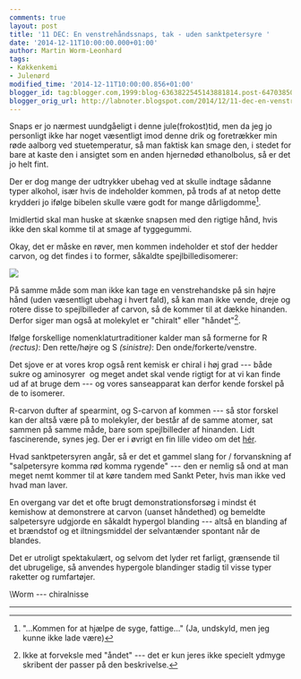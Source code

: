 ```yaml
---
comments: true
layout: post
title: '11 DEC: En venstrehåndssnaps, tak - uden sanktpetersyre '
date: '2014-12-11T10:00:00.000+01:00'
author: Martin Worm-Leonhard
tags:
- Køkkenkemi
- Julenørd
modified_time: '2014-12-11T10:00:00.856+01:00'
blogger_id: tag:blogger.com,1999:blog-6363822545143881814.post-6470385077391466528
blogger_orig_url: http://labnoter.blogspot.com/2014/12/11-dec-en-venstrehandssnaps-tak-uden.html
---
```


Snaps er jo nærmest uundgåeligt i denne jule(frokost)tid, men da jeg jo
personligt ikke har noget væsentligt imod denne drik og foretrækker min
røde aalborg ved stuetemperatur, så man faktisk kan smage den, i stedet
for bare at kaste den i ansigtet som en anden hjernedød ethanolbolus, så
er det jo helt fint.

Der er dog mange der udtrykker ubehag ved at skulle indtage sådanne
typer alkohol, især hvis de indeholder kommen, på trods af at netop
dette krydderi jo ifølge bibelen skulle være godt for mange
dårligdomme[^1].

Imidlertid skal man huske at skænke snapsen med den rigtige hånd, hvis
ikke den skal komme til at smage af tyggegummi.

Okay, det er måske en røver, men kommen indeholder et stof der hedder
carvon, og det findes i to former, såkaldte spejlbilledisomerer:

[![]({{site.url}}/images/0bb75a93a6073ccd4ed7d47e639b42c7.png)]({{site.url}}/images/0bb75a93a6073ccd4ed7d47e639b42c7.png)

På samme måde som man ikke kan tage en venstrehandske på sin højre hånd
(uden væsentligt ubehag i hvert fald), så kan man ikke vende, dreje og
rotere disse to spejlbilleder af carvon, så de kommer til at dække
hinanden. Derfor siger man også at molekylet er "chiralt" eller
"håndet"[^2]. 

Ifølge forskellige nomenklaturtraditioner kalder man så
formerne for R *(rectus)*: Den rette/højre og S *(sinistre)*:
Den onde/forkerte/venstre.

Det sjove er at vores krop også rent kemisk er chiral i høj grad --- både
sukre og aminosyrer  og meget andet skal vende rigtigt for at vi kan
finde ud af at bruge dem --- og vores sanseapparat kan derfor kende
forskel på de to isomerer.

R-carvon dufter af spearmint, og S-carvon af kommen --- så stor forskel
kan der altså være på to molekyler, der består af de samme atomer, sat
sammen på samme måde, bare som spejlbilleder af hinanden. Lidt
fascinerende, synes jeg. Der er i øvrigt en fin lille video om det
[hér](https://www.youtube.com/watch?v=0rupQ6wlUCQ).

Hvad sanktpetersyren angår, så er det et gammel slang for / forvanskning
af "salpetersyre komma rød komma rygende" --- den er nemlig så ond at man
meget nemt kommer til at køre tandem med Sankt Peter, hvis man ikke ved
hvad man laver.

En overgang var det et ofte brugt
demonstrationsforsøg i mindst ét kemishow at demonstrere at carvon
(uanset håndethed) og bemeldte salpetersyre udgjorde en såkaldt hypergol
blanding --- altså en blanding af et brændstof og et iltningsmiddel der
selvantænder spontant når de blandes.

Det er utroligt spektakulært, og selvom det lyder ret farligt, grænsende
til det ubrugelige, så anvendes hypergole blandinger stadig til visse
typer raketter og rumfartøjer.

\\Worm --- chiralnisse

------------------------------------------------------------------------

[^1]: "...Kommen for at hjælpe de syge, fattige..." (Ja, undskyld, men
    jeg kunne ikke lade være)

[^2]: Ikke at forveksle med "åndet" --- det er kun jeres ikke specielt
    ydmyge skribent der passer på den beskrivelse.
